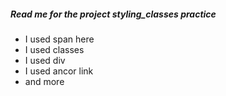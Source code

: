##### Read me for the project styling_classes practice
* I used span here
* I used classes
* I used div
* I used ancor link
* and more 